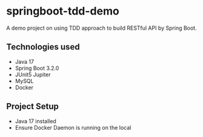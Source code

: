 # springboot-tdd-demo

A demo project on using TDD approach to build RESTful API by Spring Boot. 

## Technologies used
- Java 17
- Spring Boot 3.2.0
- JUnit5 Jupiter
- MySQL
- Docker

## Project Setup
- Java 17 installed
- Ensure Docker Daemon is running on the local
